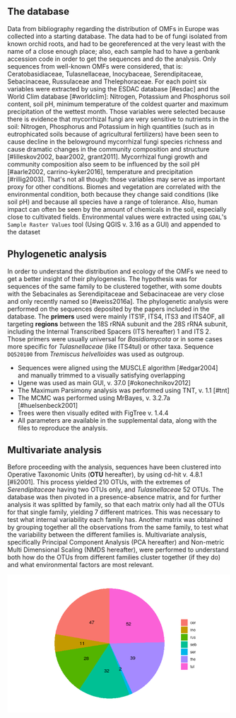## The database

Data from bibliography regarding the distribution of OMFs in Europe was collected into a starting database. The data had to be of fungi isolated from known orchid roots, and had to be georeferenced at the very least with the name of a close enough place; also, each sample had to have a genbank accession code in order to get the sequences and do the analysis.
Only sequences from well-known OMFs were considered, that is: Ceratobasidiaceae, Tulasnellaceae, Inocybaceae, Serendipitaceae, Sebacinaceae, Russulaceae and Thelephoraceae.
For each point six variables were extracted by using the ESDAC database [#esdac] and the World Clim database [#worldclim]: Nitrogen, Potassium and Phosphorus soil content, soil pH, minimum temperature of the coldest quarter and maximum precipitation of the wettest month. Those variables were selected because there is evidence that mycorrhizal fungi are very sensitive to nutrients in the soil: Nitrogen, Phosphorus and Potassium in high quantities (such as in eutrophicated soils because of agricultural fertilizers) have been seen to cause decline in the belowground mycorrhizal fungi species richness and cause dramatic changes in the community composition and structure [#lilleskov2002, baar2002, grant2011]. Mycorrhizal fungi growth and community composition also seem to be influenced by the soil pH [#aarle2002, carrino-kyker2016], temperature and precipitation [#rillig2003]. That's not all though: those variables may serve as important proxy for other conditions. Biomes and vegetation are correlated with the environmental condition, both because they change said conditions (like soil pH) and because all species have a range of tolerance. Also, human impact can often be seen by the amount of chemicals in the soil, especially close to cultivated fields.
Environmental values were extracted using `GDAL`'s `Sample Raster Values` tool (Using QGIS v. 3.16 as a GUI) and appended to the dataset

## Phylogenetic analysis

In order to understand the distribution and ecology of the OMFs we need to get a better insight of their phylogenesis. The hypothesis was for sequences of the same family to be clustered together, with some doubts with the Sebacinales as Serendipitaceae and Sebacinaceae are very close and only recently named so [#weiss2016a].
The phylogenetic analysis were performed on the sequences deposited by the papers included in the database.
The **primers** used were mainly ITS1F, ITS4, ITS3 and ITS4OF, all targeting **regions** between the 18S rRNA subunit and the 28S rRNA subunit, including the Internal Transcribed Spacers (ITS hereafter) 1 and ITS 2. Those primers were usually universal for *Basidiomycota* or in some cases more specific for *Tulasnellaceae* (like ITS4tul) or other taxa.
Sequence `DQ520100` from *Tremiscus helvelloides* was used as outgroup.

* Sequences were aligned using the MUSCLE algorithm [#edgar2004] and manually trimmed to a visually satisfying overlapping
* Ugene was used as main GUI, v. 37.0 [#okonechnikov2012]
* The Maximum Parsimony analysis was performed using TNT, v. 1.1 [#tnt]
* The MCMC was performed using MrBayes, v. 3.2.7a [#huelsenbeck2001]
* Trees were then visually edited with FigTree v. 1.4.4
* All parameters are available in the supplemental data, along with the files to reproduce the analysis.

## Multivariate analysis

Before proceeding with the analysis, sequences have been clustered into Operative Taxonomic Units (**OTU** hereafter), by using cd-hit v. 4.8.1 [#li2001]. This process yielded 210 OTUs, with the extremes of _Serendipitaceae_ having two OTUs only, and _Tulasnellaceae_ 52 OTUs. The database was then pivoted in a presence-absence matrix, and for further analysis it was splitted by family, so that each matrix only had all the OTUs for that single family, yielding 7 different matrices. This was necessary to test what internal variability each family has. Another matrix was obtained by grouping together all the observations from the same family, to test what the variability between the different families is. Multivariate analysis, specifically Principal Component Analysis (PCA hereafter) and Non-metric Multi Dimensional Scaling (NMDS hereafter), were performed to understand both how do the OTUs from different families cluster together (if they do) and what environmental factors are most relevant. 

![Number of OTUs from each family](images/clust.png) 




